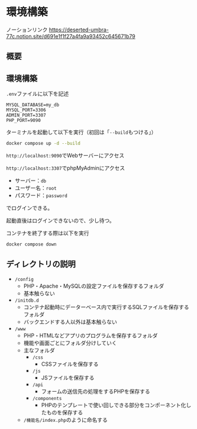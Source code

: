 # 環境構築
ノーションリンク
https://deserted-umbra-77c.notion.site/d691e1f1f27a4fa9a93452c645671b79

## 概要

## 環境構築

`.env`ファイルに以下を記述

```env
MYSQL_DATABASE=my_db
MYSQL_PORT=3306
ADMIN_PORT=3307
PHP_PORT=9090
```

ターミナルを起動して以下を実行（初回は「`--build`もつける」）

```bash
docker compose up -d --build
```

`http://localhost:9090`でWebサーバーにアクセス

`http://localhost:3307`でphpMyAdminにアクセス


- サーバー：`db`
- ユーザー名：`root`
- パスワード：`password`

でログインできる。

起動直後はログインできないので、少し待つ。

コンテナを終了する際は以下を実行

```bash
docker compose down
```

## ディレクトリの説明

- `/config`
  - PHP・Apache・MySQLの設定ファイルを保存するフォルダ
  - 基本触らない
- `/initdb.d`
  - コンテナ起動時にデーターベース内で実行するSQLファイルを保存するフォルダ
  - バックエンドする人以外は基本触らない
- `/www`
  - PHP・HTMLなどアプリのプログラムを保存するフォルダ
  - 機能や画面ごとにフォルダ分けしていく
  - 主なフォルダ
    - `/css`
      - CSSファイルを保存する
    - `/js`
      - JSファイルを保存する
    - `/api`
      - フォームの送信先の処理をするPHPを保存する
    - `/components`
      - PHPのテンプレートで使い回しできる部分をコンポーネント化したものを保存する
  - `/機能名/index.php`のように命名する